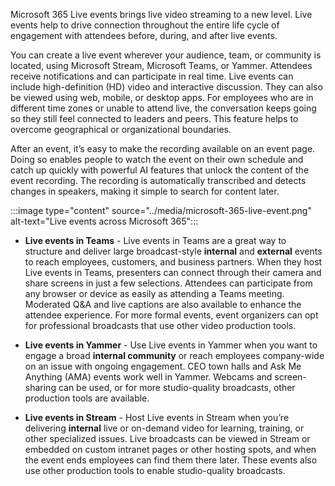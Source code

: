 Microsoft 365 Live events brings live video streaming to a new level. Live events help to drive connection throughout the entire life cycle of engagement with attendees before, during, and after live events.

You can create a live event wherever your audience, team, or community is located, using Microsoft Stream, Microsoft Teams, or Yammer. Attendees receive notifications and can participate in real time. Live events can include high-definition (HD) video and interactive discussion. They can also be viewed using web, mobile, or desktop apps. For employees who are in different time zones or unable to attend live, the conversation keeps going so they still feel connected to leaders and peers. This feature helps to overcome geographical or organizational boundaries.

After an event, it’s easy to make the recording available on an event page. Doing so enables people to watch the event on their own schedule and catch up quickly with powerful AI features that unlock the content of the event recording. The recording is automatically transcribed and detects changes in speakers, making it simple to search for content later.

:::image type="content" source="../media/microsoft-365-live-event.png" alt-text="Live events across Microsoft 365":::

* **Live events in Teams** - Live events in Teams are a great way to structure and deliver large broadcast-style **internal** and **external** events to reach employees, customers, and business partners. When they host Live events in Teams, presenters can connect through their camera and share screens in just a few selections. Attendees can participate from any browser or device as easily as attending a Teams meeting. Moderated Q&A and live captions are also available to enhance the attendee experience. For more formal events, event organizers can opt for professional broadcasts that use other video production tools.

* **Live events in Yammer** - Use Live events in Yammer when you want to engage a broad **internal community** or reach employees company-wide on an issue with ongoing engagement. CEO town halls and Ask Me Anything (AMA) events work well in Yammer. Webcams and screen-sharing can be used, or for more studio-quality broadcasts, other production tools are available.

* **Live events in Stream** - Host Live events in Stream when you’re delivering **internal** live or on-demand video for learning, training, or other specialized issues. Live broadcasts can be viewed in Stream or embedded on custom intranet pages or other hosting spots, and when the event ends employees can find them there later. These events also use other production tools to enable studio-quality broadcasts.








